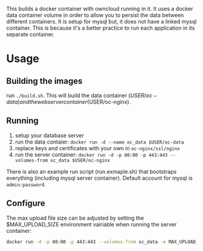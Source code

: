 This builds a docker container with owncloud running in it. It uses a docker
data container volume in order to allow you to persist the data between
different containers. It is setup for mysql but, it does not have a linked
mysql container. This is because it's a better practice to run each application
in its separate container.


# Usage #

## Building the images ##

run `./build.sh`. This will build the data container ($USER/oc-data) and the
web server container ($USER/oc-nginx).

## Running ##

1. setup your database server
2. run the data contaier: `docker run -d --name oc_data $USER/oc-data`
3. replace keys and certificates with your own in `oc-nginx/ssl/nginx`
4. run the server container:
   `docker run -d -p 80:80 -p 443:443 --volumes-from oc_data $USER/oc-nginx`

There is also an example run script (run.exmaple.sh) that bootstraps everything
(including mysql server container). Default account for mysql is
`admin:password`.

## Configure ##

The max upload file size can be adjusted by setting the $MAX_UPLOAD_SIZE
environment vairiable when running the server container:

```bash
docker run -d -p 80:80 -p 443:443 --volumes-from oc_data -e MAX_UPLOAD_SIZE="5G" --name oc_nginx $USER/oc-nginx
```

